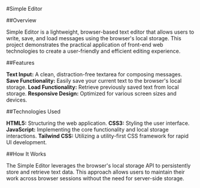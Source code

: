 #Simple Editor

##Overview

Simple Editor is a lightweight, browser-based text editor that allows users to write, save, and load messages using the browser's local storage. This project demonstrates the practical application of front-end web technologies to create a user-friendly and efficient editing experience.

##Features

**Text Input:** A clean, distraction-free textarea for composing messages.
**Save Functionality:** Easily save your current text to the browser's local storage.
**Load Functionality:** Retrieve previously saved text from local storage.
**Responsive Design:** Optimized for various screen sizes and devices.

##Technologies Used

**HTML5:** Structuring the web application.
**CSS3:** Styling the user interface.
**JavaScript:** Implementing the core functionality and local storage interactions.
**Tailwind CSS:** Utilizing a utility-first CSS framework for rapid UI development.

##How It Works

The Simple Editor leverages the browser's local storage API to persistently store and retrieve text data. This approach allows users to maintain their work across browser sessions without the need for server-side storage.
